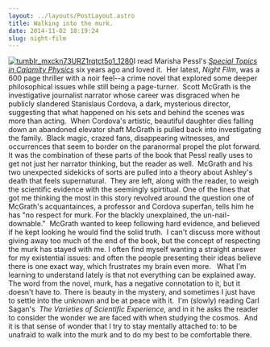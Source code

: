 ```yaml
---
layout: ../layouts/PostLayout.astro
title: Walking into the murk.  
date: 2014-11-02 18:19:24
slug: night-film
---
```


[![tumblr_mxckn73URZ1rqtct5o1_1280](http://akindoflibrary.com/wp-content/uploads/2014/11/tumblr_mxckn73URZ1rqtct5o1_1280-201x300.jpg)](http://akindoflibrary.com/wp-content/uploads/2014/11/tumblr_mxckn73URZ1rqtct5o1_1280.jpg)I read Marisha Pessl's _[Special Topics in Calamity Physics](http://akindoflibrary.com/the-latest-book-i-read-without-really-thinking/#respond)_ six years ago and loved it.  Her latest, _Night Film_, was a 600 page thriller with a noir feel--a crime novel that explored some deeper philosophical issues while still being a page-turner.  Scott McGrath is the investigative journalist narrator whose career was disgraced when he publicly slandered Stanislaus Cordova, a dark, mysterious director, suggesting that what happened on his sets and behind the scenes was more than acting.  When Cordova's artistic, beautiful daughter dies falling down an abandoned elevator shaft McGrath is pulled back into investigating the family.  Black magic, crazed fans, disappearing witnesses, and occurrences that seem to border on the paranormal propel the plot forward. It was the combination of these parts of the book that Pessl really uses to get not just her narrator thinking, but the reader as well.  McGrath and his two unexpected sidekicks of sorts are pulled into a theory about Ashley's death that feels supernatural.  They are left, along with the reader, to weigh the scientific evidence with the seemingly spirtitual. One of the lines that got me thinking the most in this story revolved around the question one of McGrath's acquantainces, a professor and Cordova superfan, tells him he has "no respect for murk. For the blackly unexplained, the un-nail-downable."  McGrath wanted to keep following hard evidence, and believed if he kept looking he would find the solid truth.  I can't discuss more without giving away too much of the end of the book, but the concept of respecting the murk has stayed with me. I often find myself wanting a straight answer for my existential issues: and often the people presenting their ideas believe there is one exact way, which frustrates my brain even more.   What I'm learning to understand lately is that not everything can be explained away. The word from the novel, murk, has a negative connotation to it, but it doesn't have to. There is beauty in the mystery, and sometimes I just have to settle into the unknown and be at peace with it.  I'm (slowly) reading Carl Sagan's  _The Varieties of Scientific Experience,_ and in it he asks the reader to consider the wonder we are faced with when studying the cosmos.  And it is that sense of wonder that I try to stay mentally attached to: to be unafraid to walk into the murk and to do my best to be comfortable there.
